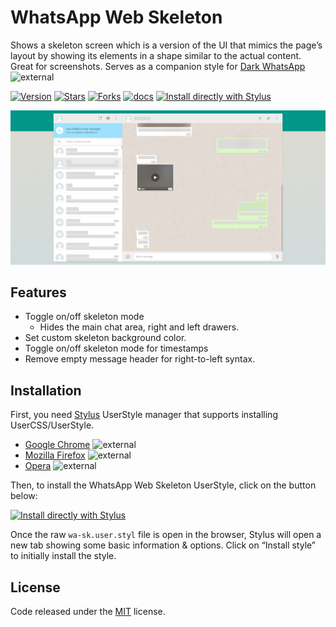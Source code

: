 # WhatsApp Web Skeleton
Shows a skeleton screen which is a version of the UI that mimics the page’s layout by showing its elements in a shape similar to the actual content. Great for screenshots.
Serves as a companion style for [Dark WhatsApp](https://github.com/vednoc/dark-whatsapp) ![external](https://user-images.githubusercontent.com/136959/44433186-de548e80-a56a-11e8-8947-d3331bd6d7a1.png)

[![Version](https://img.shields.io/github/v/tag/E-RELevant/whatsapp-web-skeleton.svg?label=version&style=flat)](https://github.com/E-RELevant/whatsapp-web-skeleton/commits/master)
[![Stars](https://img.shields.io/github/stars/E-RELevant/whatsapp-web-skeleton.svg?style=flat)](https://github.com/E-RELevant/whatsapp-web-skeleton/stargazers)
[![Forks](https://img.shields.io/github/forks/E-RELevant/whatsapp-web-skeleton.svg?color=007ec6&style=flat)](https://github.com/E-RELevant/WhatsApp-Web-Skeleton/network/members)
[![docs](https://img.shields.io/badge/docs-on%20GitHub-007ec6.svg?&style=flat)](https://github.com/E-RELevant/whatsapp-web-skeleton/wiki)
[![Install directly with Stylus](https://img.shields.io/badge/Install%20directly%20with-Stylus-006666.svg?longCache=true&style=flat)](https://raw.githubusercontent.com/E-RELevant/WhatsApp-Web-Skeleton/master/wa-sk.user.styl)

![preview](https://raw.githubusercontent.com/E-RELevant/WhatsApp-Web-Skeleton/master/images/preview.png)

## Features
- Toggle on/off skeleton mode
  - Hides the main chat area, right and left drawers.
- Set custom skeleton background color.
- Toggle on/off skeleton mode for timestamps
- Remove empty message header for right-to-left syntax.

## Installation
First, you need [Stylus](https://add0n.com/stylus.html) UserStyle manager that supports installing UserCSS/UserStyle.
- [Google Chrome](https://chrome.google.com/webstore/detail/stylus/clngdbkpkpeebahjckkjfobafhncgmne) ![external](https://user-images.githubusercontent.com/136959/44433186-de548e80-a56a-11e8-8947-d3331bd6d7a1.png)
- [Mozilla Firefox](https://addons.mozilla.org/firefox/addon/styl-us/) ![external](https://user-images.githubusercontent.com/136959/44433186-de548e80-a56a-11e8-8947-d3331bd6d7a1.png)
- [Opera](https://addons.opera.com/extensions/details/stylus/) ![external](https://user-images.githubusercontent.com/136959/44433186-de548e80-a56a-11e8-8947-d3331bd6d7a1.png)

Then, to install the WhatsApp Web Skeleton UserStyle, click on the button below:

[![Install directly with Stylus][badge]][style]

[badge]: https://img.shields.io/badge/Install%20directly%20with-Stylus-006666.svg?longCache=true&style=flat
[style]: https://raw.githubusercontent.com/E-RELevant/WhatsApp-Web-Skeleton/master/wa-sk.user.styl

Once the raw `wa-sk.user.styl` file is open in the browser, Stylus will open a new tab showing some basic information & options.
Click on “Install style” to initially install the style.

## License
Code released under the [MIT](LICENSE) license.

